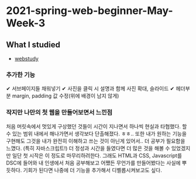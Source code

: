 # 2021-spring-web-beginner-May-Week-3

## What I studied

- [webstudy](https://yuniwisdom.github.io/web/file/html/web.html)

### 추가한 기능

 ✔ 서브페이지들 채워넣기
 ✔ 사진을 클릭 시 설명과 함께 사진 확대, 슬라이드
 ✔ 헤더부분 margin, padding 값 수정(위에 배경이 남지 않게)

### 작지만 나만의 첫 웹을 만들어보면서 느낀점

 처음 머릿속에서 멋있게 구상했던 것들이 시간이 지나면서 하나씩 현실과 타협했다.
 할 수 있는 범위 내에서 해나가면서 생각보다 단촐해졌다. ㅎㅎ..
 또한 내가 원하는 기능을 구현해도 그것을 내가 완전히 이해하고 쓰는 것이 아닌게 있어서.. 더 공부가 필요함을 느꼈다. (특히 자바스크립트!)
 더 정성과 시간을 들였다면 더 많은 것을 해볼 수 있었겠지만 일단 첫 시작은 이 정도로 마무리하려한다.
 그래도 HTML과 CSS, Javascript를 DSC에 들어와 내 인생에서 처음 공부해보고 어쨌든 무언가를 만들어봤다는 사실에 뿌듯하다.
 기회가 된다면 나중에 더 기능을 추가해서 디벨롭시켜보고도 싶다.
